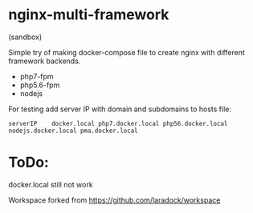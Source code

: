 # nginx-multi-framework
(sandbox)

Simple try of making docker-compose file to create nginx with different framework backends.

- php7-fpm
- php5.6-fpm
- nodejs

For testing add server IP with domain and subdomains to hosts file:

    serverIP    docker.local php7.docker.local php56.docker.local nodejs.docker.local pma.docker.local

# ToDo:
docker.local still not work


Workspace forked from https://github.com/laradock/workspace
